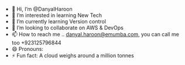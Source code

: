 - 👋 Hi, I’m @DanyalHaroon
- 👀 I’m interested in learning New Tech
- 🌱 I’m currently learning Version control
- 💞️ I’m looking to collaborate on AWS & DevOps
- 📫 How to reach me .. danyal.haroon@emumba.com, you can call me too +923125796844
- 😄 Pronouns: 
- ⚡ Fun fact: A cloud weighs around a million tonnes  

<!---
DanyalHaroon/DanyalHaroon is a ✨ special ✨ repository because its `README.md` (this file) appears on your GitHub profile.
You can click the Preview link to take a look at your changes.
--->
